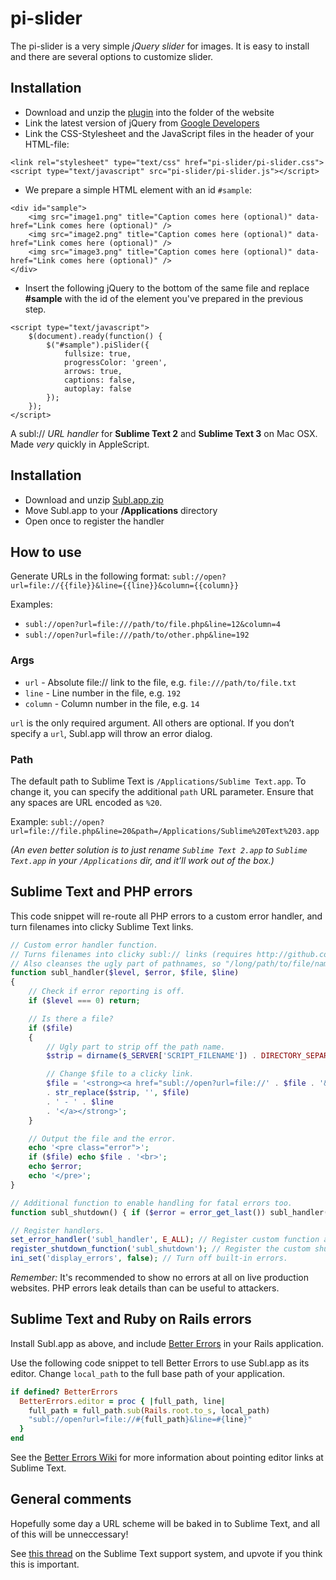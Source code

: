 # pi-slider

The pi-slider is a very simple _jQuery slider_ for images. It is easy to install and there are several options to customize slider.


## Installation

- Download and unzip the [plugin]() into the folder of the website
- Link the latest version of jQuery from [Google Developers]()
- Link the CSS-Stylesheet and the JavaScript files in the header of your HTML-file:
```
<link rel="stylesheet" type="text/css" href="pi-slider/pi-slider.css">
<script type="text/javascript" src="pi-slider/pi-slider.js"></script>
```
- We prepare a simple HTML element with an id `#sample`:
```
<div id="sample">
	<img src="image1.png" title="Caption comes here (optional)" data-href="Link comes here (optional)" />
	<img src="image2.png" title="Caption comes here (optional)" data-href="Link comes here (optional)" />
	<img src="image3.png" title="Caption comes here (optional)" data-href="Link comes here (optional)" />
</div>
```
- Insert the following jQuery to the bottom of the same file and replace **#sample** with the id of the element you've prepared in the previous step.
```
<script type="text/javascript">
	$(document).ready(function() {
		$("#sample").piSlider({
			fullsize: true,
			progressColor: 'green',
			arrows: true,
			captions: false,
			autoplay: false
		});
	});
</script>
```


A subl:// _URL handler_ for **Sublime Text 2** and **Sublime Text 3** on Mac OSX. Made _very_ quickly in AppleScript.

## Installation

- Download and unzip [Subl.app.zip](https://github.com/dhoulb/subl/releases/download/v1.2/Subl.app.zip)
- Move Subl.app to your **/Applications** directory
- Open once to register the handler

## How to use

Generate URLs in the following format:
`subl://open?url=file://{{file}}&line={{line}}&column={{column}}`

Examples:
- `subl://open?url=file:///path/to/file.php&line=12&column=4`
- `subl://open?url=file:///path/to/other.php&line=192`

### Args

- `url` - Absolute file:// link to the file, e.g. `file:///path/to/file.txt`
- `line` - Line number in the file, e.g. `192`
- `column` - Column number in the file, e.g. `14`

`url` is the only required argument. All others are optional. If you don’t specify a `url`, Subl.app will throw an error dialog.

### Path

The default path to Sublime Text is `/Applications/Sublime Text.app`. To change it, you can specify the additional `path` URL parameter. Ensure that any spaces are URL encoded as `%20`.

Example:
`subl://open?url=file://file.php&line=20&path=/Applications/Sublime%20Text%203.app`

_(An even better solution is to just rename `Sublime Text 2.app` to `Sublime Text.app` in your `/Applications` dir, and it’ll work out of the box.)_

## Sublime Text and PHP errors

This code snippet will re-route all PHP errors to a custom error handler, and turn filenames into clicky Sublime Text links.

```php
// Custom error handler function.
// Turns filenames into clicky subl:// links (requires http://github.com/dhoulb/subl)
// Also cleanses the ugly part of pathnames, so "/long/path/to/file/name.php on line 7" becomes "name.php - 7"
function subl_handler($level, $error, $file, $line)
{
	// Check if error reporting is off.
	if ($level === 0) return;

	// Is there a file?
	if ($file)
	{
		// Ugly part to strip off the path name.
		$strip = dirname($_SERVER['SCRIPT_FILENAME']) . DIRECTORY_SEPARATOR;

		// Change $file to a clicky link.
		$file = '<strong><a href="subl://open?url=file://' . $file . '&line=' . $line . '">'
		. str_replace($strip, '', $file)
		. ' - ' . $line
		. '</a></strong>';
	}

	// Output the file and the error.
	echo '<pre class="error">';
	if ($file) echo $file . '<br>';
	echo $error;
	echo '</pre>';
}

// Additional function to enable handling for fatal errors too.
function subl_shutdown() { if ($error = error_get_last()) subl_handler($error['type'], $error['message'], $error['file'], $error['line']); }

// Register handlers.
set_error_handler('subl_handler', E_ALL); // Register custom function as the error handler.
register_shutdown_function('subl_shutdown'); // Register the custom shutdown function.
ini_set('display_errors', false); // Turn off built-in errors.
```

_Remember:_ It's recommended to show no errors at all on live production websites. PHP errors leak details than can be useful to attackers.

## Sublime Text and Ruby on Rails errors

Install Subl.app as above, and include [Better Errors](http://sublimetext.userecho.com/topic/97042-url-sheme-support-subletc/#comment_263670) in your Rails application. 

Use the following code snippet to tell Better Errors to use Subl.app as its editor. Change `local_path` to the full base path of your application.

```ruby
if defined? BetterErrors
  BetterErrors.editor = proc { |full_path, line|
    full_path = full_path.sub(Rails.root.to_s, local_path)
    "subl://open?url=file://#{full_path}&line=#{line}"
  }
end
```

See the [Better Errors Wiki](https://github.com/charliesome/better_errors/wiki) for more information about pointing editor links at Sublime Text.

## General comments

Hopefully some day a URL scheme will be baked in to Sublime Text, and all of this will be unneccessary!

See [this thread](http://sublimetext.userecho.com/topic/97042-url-sheme-support-subletc/#comment_263670) on the Sublime Text support system, and upvote if you think this is important.
